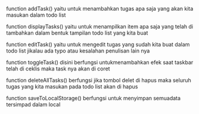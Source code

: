 function addTask() yaitu untuk menambahkan tugas apa saja yang akan kita masukan dalam todo list

function displayTasks() yaitu untuk menampilkan item apa saja yang telah di tambahkan dalam bentuk tampilan todo list yang kita buat

function editTask() yaitu untuk mengedit tugas yang sudah kita buat dalam todo list jikalau ada typo atau kesalahan penulisan lain nya

function toggleTask() disini berfungsi untukmenambahkan efek saat taskbar telah di ceklis maka task nya akan di coret

function deleteAllTasks() berfungsi jika tombol delet di hapus maka seluruh tugas yang kita masukan pada todo list akan di hapus

function saveToLocalStorage() berfungsi untuk menyimpan semuadata tersimpad dalam local